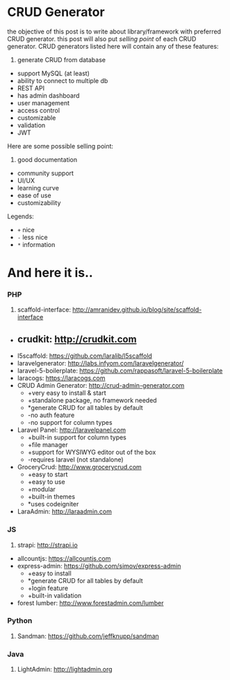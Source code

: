 # CRUD Generator

the objective of this post is to write about library/framework with preferred CRUD generator. this post will also put _selling point_ of each CRUD generator. CRUD generators listed here will contain any of these features:

1. generate CRUD from database
- support MySQL (at least)
- ability to connect to multiple db
- REST API
- has admin dashboard
- user management
- access control
- customizable
- validation
- JWT

Here are some possible selling point:

1. good documentation
- community support
- UI/UX
- learning curve
- ease of use
- customizability

Legends:
  - `+` nice
  - `-` less nice
  - `*` information

# And here it is..

### PHP
1. scaffold-interface: http://amranidev.github.io/blog/site/scaffold-interface
- crudkit: http://crudkit.com
  - 
- l5scaffold: https://github.com/laralib/l5scaffold
- laravelgenerator: http://labs.infyom.com/laravelgenerator/
- laravel-5-boilerplate: https://github.com/rappasoft/laravel-5-boilerplate
- laracogs: https://laracogs.com
- CRUD Admin Generator: http://crud-admin-generator.com
  - +very easy to install & start
  - +standalone package, no framework needed
  - *generate CRUD for all tables by default
  - -no auth feature
  - -no support for column types
- Laravel Panel: http://laravelpanel.com
  - +built-in support for column types
  - +file manager
  - +support for WYSIWYG editor out of the box
  - -requires laravel (not standalone)
- GroceryCrud: http://www.grocerycrud.com
  - +easy to start
  - +easy to use
  - +modular
  - +built-in themes
  - *uses codeigniter
- LaraAdmin: http://laraadmin.com

### JS
1. strapi: http://strapi.io
- allcountjs: https://allcountjs.com
- express-admin: https://github.com/simov/express-admin
  - +easy to install
  - *generate CRUD for all tables by default
  - +login feature
  - +built-in validation
- forest lumber: http://www.forestadmin.com/lumber

### Python
1. Sandman: https://github.com/jeffknupp/sandman

### Java
1. LightAdmin: http://lightadmin.org

